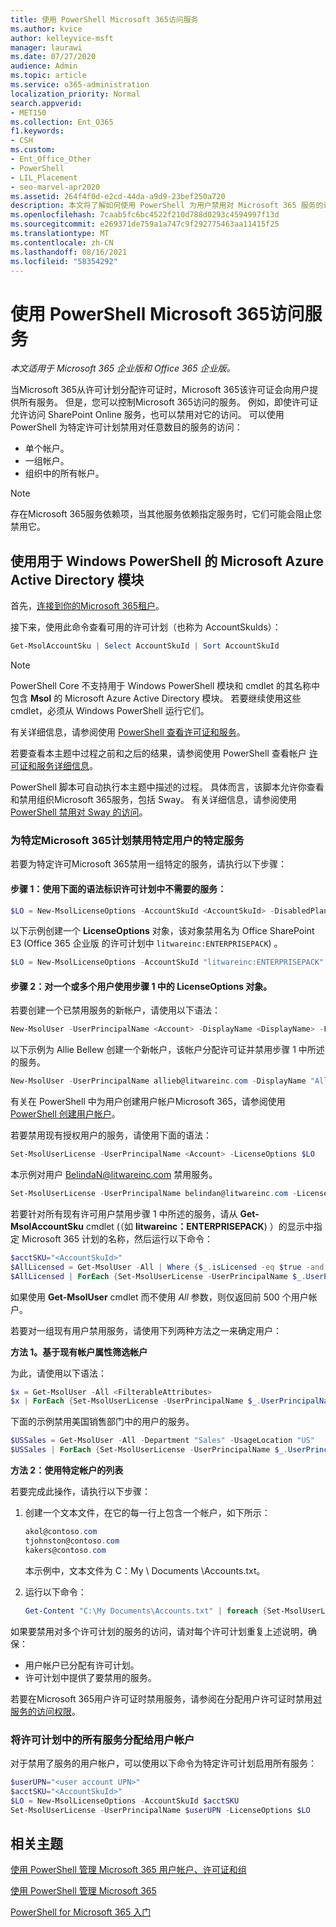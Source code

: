 ```yaml
---
title: 使用 PowerShell Microsoft 365访问服务
ms.author: kvice
author: kelleyvice-msft
manager: laurawi
ms.date: 07/27/2020
audience: Admin
ms.topic: article
ms.service: o365-administration
localization_priority: Normal
search.appverid:
- MET150
ms.collection: Ent_O365
f1.keywords:
- CSH
ms.custom:
- Ent_Office_Other
- PowerShell
- LIL_Placement
- seo-marvel-apr2020
ms.assetid: 264f4f0d-e2cd-44da-a9d9-23bef250a720
description: 本文将了解如何使用 PowerShell 为用户禁用对 Microsoft 365 服务的访问权限。
ms.openlocfilehash: 7caab5fc6bc4522f210d788d0293c4594997f13d
ms.sourcegitcommit: e269371de759a1a747c9f292775463aa11415f25
ms.translationtype: MT
ms.contentlocale: zh-CN
ms.lasthandoff: 08/16/2021
ms.locfileid: "58354292"
---
```

# <a name="disable-access-to-microsoft-365-services-with-powershell"></a>使用 PowerShell Microsoft 365访问服务

*本文适用于 Microsoft 365 企业版和 Office 365 企业版。*

当Microsoft 365从许可计划分配许可证时，Microsoft 365该许可证会向用户提供所有服务。 但是，您可以控制Microsoft 365访问的服务。 例如，即使许可证允许访问 SharePoint Online 服务，也可以禁用对它的访问。 可以使用 PowerShell 为特定许可计划禁用对任意数目的服务的访问：

- 单个帐户。
- 一组帐户。
- 组织中的所有帐户。

>[!Note]
>存在Microsoft 365服务依赖项，当其他服务依赖指定服务时，它们可能会阻止您禁用它。
>

## <a name="use-the-microsoft-azure-active-directory-module-for-windows-powershell"></a>使用用于 Windows PowerShell 的 Microsoft Azure Active Directory 模块

首先，[连接到你的Microsoft 365租户](connect-to-microsoft-365-powershell.md#connect-with-the-microsoft-azure-active-directory-module-for-windows-powershell)。

接下来，使用此命令查看可用的许可计划（也称为 AccountSkuIds）：

```powershell
Get-MsolAccountSku | Select AccountSkuId | Sort AccountSkuId
```

>[!Note]
>PowerShell Core 不支持用于 Windows PowerShell 模块和 cmdlet 的其名称中包含 **Msol** 的 Microsoft Azure Active Directory 模块。 若要继续使用这些 cmdlet，必须从 Windows PowerShell 运行它们。
>

有关详细信息，请参阅使用 [PowerShell 查看许可证和服务](view-licenses-and-services-with-microsoft-365-powershell.md)。
    
若要查看本主题中过程之前和之后的结果，请参阅使用 PowerShell 查看帐户 [许可证和服务详细信息](view-account-license-and-service-details-with-microsoft-365-powershell.md)。
    
PowerShell 脚本可自动执行本主题中描述的过程。 具体而言，该脚本允许你查看和禁用组织Microsoft 365服务，包括 Sway。 有关详细信息，请参阅使用 [PowerShell 禁用对 Sway 的访问](disable-access-to-sway-with-microsoft-365-powershell.md)。
    
    
### <a name="disable-specific-microsoft-365-services-for-specific-users-for-a-specific-licensing-plan"></a>为特定Microsoft 365计划禁用特定用户的特定服务
  
若要为特定许可Microsoft 365禁用一组特定的服务，请执行以下步骤：
  
#### <a name="step-1-identify-the-undesirable-services-in-the-licensing-plan-by-using-the-following-syntax"></a>步骤 1：使用下面的语法标识许可计划中不需要的服务：
    
```powershell
$LO = New-MsolLicenseOptions -AccountSkuId <AccountSkuId> -DisabledPlans "<UndesirableService1>", "<UndesirableService2>"...
```

以下示例创建一个 **LicenseOptions** 对象，该对象禁用名为 Office SharePoint E3 (Office 365 企业版 的许可计划中 `litwareinc:ENTERPRISEPACK`) 。
    
```powershell
$LO = New-MsolLicenseOptions -AccountSkuId "litwareinc:ENTERPRISEPACK" -DisabledPlans "SHAREPOINTWAC", "SHAREPOINTENTERPRISE"
```

#### <a name="step-2-use-the-licenseoptions-object-from-step-1-on-one-or-more-users"></a>步骤 2：对一个或多个用户使用步骤 1 中的 **LicenseOptions** 对象。
    
若要创建一个已禁用服务的新帐户，请使用以下语法：
    
```powershell
New-MsolUser -UserPrincipalName <Account> -DisplayName <DisplayName> -FirstName <FirstName> -LastName <LastName> -LicenseAssignment <AccountSkuId> -LicenseOptions $LO -UsageLocation <CountryCode>
```

以下示例为 Allie Bellew 创建一个新帐户，该帐户分配许可证并禁用步骤 1 中所述的服务。
    
```powershell
New-MsolUser -UserPrincipalName allieb@litwareinc.com -DisplayName "Allie Bellew" -FirstName Allie -LastName Bellew -LicenseAssignment litwareinc:ENTERPRISEPACK -LicenseOptions $LO -UsageLocation US
```

有关在 PowerShell 中为用户创建用户帐户Microsoft 365，请参阅使用[PowerShell 创建用户帐户](create-user-accounts-with-microsoft-365-powershell.md)。
    
若要禁用现有授权用户的服务，请使用下面的语法：
    
```powershell
Set-MsolUserLicense -UserPrincipalName <Account> -LicenseOptions $LO
```

本示例对用户 BelindaN@litwareinc.com 禁用服务。
    
```powershell
Set-MsolUserLicense -UserPrincipalName belindan@litwareinc.com -LicenseOptions $LO
```

若要针对所有现有许可用户禁用步骤 1 中所述的服务，请从 **Get-MsolAccountSku** cmdlet (（如 **litwareinc：ENTERPRISEPACK**) ）的显示中指定 Microsoft 365 计划的名称，然后运行以下命令：
    
```powershell
$acctSKU="<AccountSkuId>"
$AllLicensed = Get-MsolUser -All | Where {$_.isLicensed -eq $true -and $_.licenses.AccountSku.SkuPartNumber -contains ($acctSKU).Substring($acctSKU.IndexOf(":")+1, $acctSKU.Length-$acctSKU.IndexOf(":")-1)}
$AllLicensed | ForEach {Set-MsolUserLicense -UserPrincipalName $_.UserPrincipalName -LicenseOptions $LO}
```

 如果使用 **Get-MsolUser** cmdlet 而不使用 _All_ 参数，则仅返回前 500 个用户帐户。

若要对一组现有用户禁用服务，请使用下列两种方法之一来确定用户：
    
**方法 1。基于现有帐户属性筛选帐户** 

为此，请使用以下语法：
    
```powershell
$x = Get-MsolUser -All <FilterableAttributes>
$x | ForEach {Set-MsolUserLicense -UserPrincipalName $_.UserPrincipalName -LicenseOptions $LO}
```

下面的示例禁用美国销售部门中的用户的服务。
    
```powershell
$USSales = Get-MsolUser -All -Department "Sales" -UsageLocation "US"
$USSales | ForEach {Set-MsolUserLicense -UserPrincipalName $_.UserPrincipalName -LicenseOptions $LO}
```

**方法 2：使用特定帐户的列表** 

若要完成此操作，请执行以下步骤：
    
1. 创建一个文本文件，在它的每一行上包含一个帐户，如下所示：
    
   ```powershell
   akol@contoso.com
   tjohnston@contoso.com
   kakers@contoso.com
   ```

   本示例中，文本文件为 C：My \\ Documents \\Accounts.txt。
    
2. 运行以下命令：
    
   ```powershell
   Get-Content "C:\My Documents\Accounts.txt" | foreach {Set-MsolUserLicense -UserPrincipalName $_ -LicenseOptions $LO}
   ```

如果要禁用对多个许可计划的服务的访问，请对每个许可计划重复上述说明，确保：

- 用户帐户已分配有许可计划。
- 许可计划中提供了要禁用的服务。

若要在Microsoft 365用户许可证时禁用服务，请参阅在分配用户许可证时禁用[对服务的访问权限](disable-access-to-services-while-assigning-user-licenses.md)。

### <a name="assign-all-services-in-a-licensing-plan-to-a-user-account"></a>将许可计划中的所有服务分配给用户帐户

对于禁用了服务的用户帐户，可以使用以下命令为特定许可计划启用所有服务：

```powershell
$userUPN="<user account UPN>"
$acctSKU="<AccountSkuId>"
$LO = New-MsolLicenseOptions -AccountSkuId $acctSKU
Set-MsolUserLicense -UserPrincipalName $userUPN -LicenseOptions $LO
```

## <a name="related-topic"></a>相关主题

[使用 PowerShell 管理 Microsoft 365 用户帐户、许可证和组](manage-user-accounts-and-licenses-with-microsoft-365-powershell.md)
  
[使用 PowerShell 管理 Microsoft 365](manage-microsoft-365-with-microsoft-365-powershell.md)
  
[PowerShell for Microsoft 365 入门](getting-started-with-microsoft-365-powershell.md)
